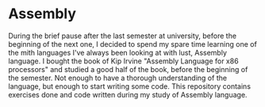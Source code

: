 # Assembly
During the brief pause after the last semester at university, before the beginning of the next one, I decided to spend my spare time learning one of the mith languages I've always been looking at with lust, Assembly language.
I bought the book of Kip Irvine "Assembly Language for x86 processors" and studied a good half of the book, before the beginning of the semester. Not enough to have a thorough understanding of the language, but enough to start writing some code.
This repository contains exercises done and code written during my study of Assembly language.

